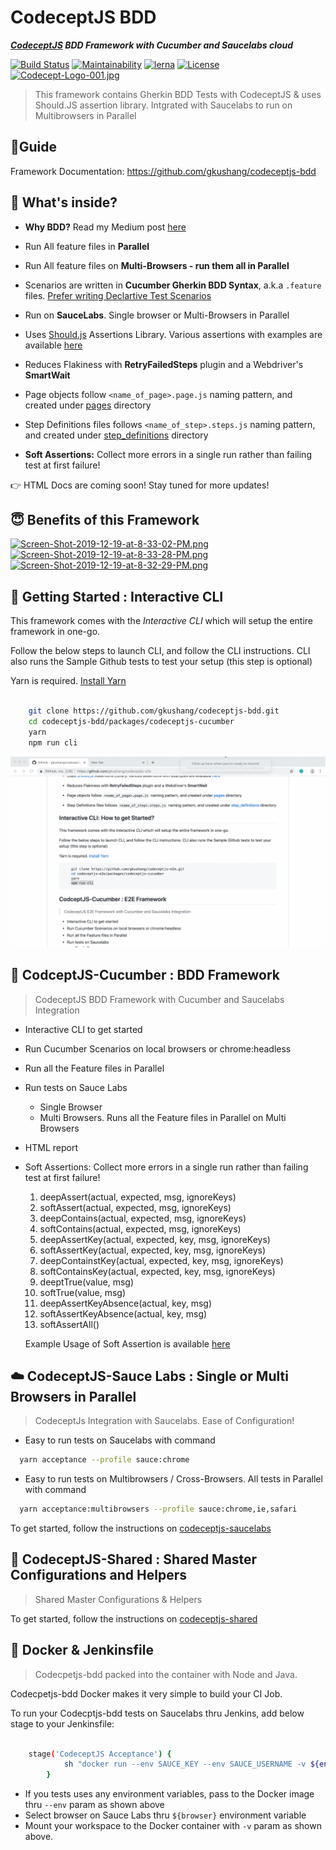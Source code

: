 # CodeceptJS BDD

***[CodeceptJS](https://codecept.io/) BDD Framework with Cucumber and Saucelabs cloud***

[![Build Status](https://travis-ci.org/gkushang/codeceptjs-bdd.svg?branch=develop)](https://travis-ci.org/gkushang/codeceptjs-bdd) [![Maintainability](https://api.codeclimate.com/v1/badges/348efbea54ac5670b73f/maintainability)](https://codeclimate.com/github/gkushang/codeceptjs-bdd/maintainability) [![lerna](https://img.shields.io/badge/maintained%20with-lerna-cc00ff.svg)](https://lerna.js.org/) [![License](https://img.shields.io/npm/l/codeceptjs-cucumber.svg)](LICENSE)
[![Codecept-Logo-001.jpg](https://i.postimg.cc/76tkPM4r/Codecept-Logo-001.jpg)](https://postimg.cc/wyNP0N3w)

> This framework contains Gherkin BDD Tests with CodeceptJS & uses Should.JS assertion library. Intgrated with Saucelabs to run on Multibrowsers in Parallel

## 📖Guide

Framework Documentation: https://github.com/gkushang/codeceptjs-bdd

## 🧐 What's inside?

* **Why BDD?** Read my Medium post [here](https://medium.com/hackernoon/bdd-in-3-minutes-c3f8fc022237)

* Run All feature files in **Parallel**

* Run All feature files on **Multi-Browsers - run them all in Parallel**

* Scenarios are written in **Cucumber Gherkin BDD Syntax**, a.k.a `.feature` files. [Prefer writing Declartive Test Scenarios](https://wiki.saucelabs.com/display/DOCS/Best+Practice%3A+Imperative+v.+Declarative+Testing+Scenarios)

* Run on **SauceLabs**. Single browser or Multi-Browsers in Parallel

* Uses [Should.js](https://shouldjs.github.io/) Assertions Library. Various assertions with examples are available [here](https://github.com/gkushang/codeceptjs-bdd/blob/master/packages/codeceptjs-cucumber/acceptance/step_definitions/search/github.steps.js)

* Reduces Flakiness with **RetryFailedSteps** plugin and a Webdriver's **SmartWait**

* Page objects follow `<name_of_page>.page.js` naming pattern, and created under [pages](https://github.com/gkushang/codeceptjs-bdd/tree/master/packages/codeceptjs-cucumber/acceptance/pages/) directory

* Step Definitions files follows `<name_of_step>.steps.js` naming pattern, and created under [step_definitions](https://github.com/gkushang/codeceptjs-bdd/tree/master/packages/codeceptjs-cucumber/acceptance/step_definitions) directory

* **Soft Assertions:** Collect more errors in a single run rather than failing test at first failure!

👉 HTML Docs are coming soon! Stay tuned for more updates!

## 😇 Benefits of this Framework

[![Screen-Shot-2019-12-19-at-8-33-02-PM.png](https://i.postimg.cc/k4p3LSnf/Screen-Shot-2019-12-19-at-8-33-02-PM.png)](https://postimg.cc/WFgHkhqk)
[![Screen-Shot-2019-12-19-at-8-33-28-PM.png](https://i.postimg.cc/59X6yqF9/Screen-Shot-2019-12-19-at-8-33-28-PM.png)](https://postimg.cc/mhGb69wK)
[![Screen-Shot-2019-12-19-at-8-32-29-PM.png](https://i.postimg.cc/FKPHs7rJ/Screen-Shot-2019-12-19-at-8-32-29-PM.png)](https://postimg.cc/7C2kKPTx)

## 🚀 Getting Started : Interactive CLI

This framework comes with the *Interactive CLI* which will setup the entire framework in one-go.

Follow the below steps to launch CLI, and follow the CLI instructions. CLI also runs the Sample Github tests to test your setup (this step is optional)

Yarn is required. [Install Yarn](https://yarnpkg.com/en/docs/install#mac-stable)

```bash

    git clone https://github.com/gkushang/codeceptjs-bdd.git
    cd codeceptjs-bdd/packages/codeceptjs-cucumber
    yarn
    npm run cli
```

![](codeceptjs-cli.gif)


## 🥒 CodceptJS-Cucumber : BDD Framework

> CodeceptJS BDD Framework with Cucumber and Saucelabs Integration

* Interactive CLI to get started
* Run Cucumber Scenarios on local browsers or chrome:headless
* Run all the Feature files in Parallel
* Run tests on Sauce Labs
  * Single Browser
  * Multi Browsers. Runs all the Feature files in Parallel on Multi Browsers
* HTML report
* Soft Assertions: Collect more errors in a single run rather than failing test at first failure!
    1.  deepAssert(actual, expected, msg, ignoreKeys)
    2.  softAssert(actual, expected, msg, ignoreKeys)
    3.  deepContains(actual, expected, msg, ignoreKeys)
    4.  softContains(actual, expected, msg, ignoreKeys)
    5.  deepAssertKey(actual, expected, key, msg, ignoreKeys)
    6.  softAssertKey(actual, expected, key, msg, ignoreKeys)
    7.  deepContainstKey(actual, expected, key, msg, ignoreKeys)
    8.  softContainsKey(actual, expected, key, msg, ignoreKeys)
    9.  deeptTrue(value, msg)
    10. softTrue(value, msg)
    11. deepAssertKeyAbsence(actual, key, msg)
    12. softAssertKeyAbsence(actual, key, msg)
    13. softAssertAll()
    
    Example Usage of Soft Assertion is available [here](https://github.com/gkushang/codeceptjs-bdd/blob/develop/packages/codeceptjs-cucumber/acceptance/steps/search/github.steps.js#L18-L44)

## ☁️ CodeceptJS-Sauce Labs : Single or Multi Browsers in Parallel

> CodeceptJs Integration with Saucelabs. Ease of Configuration!

* Easy to run tests on Saucelabs with command 

```bash
  yarn acceptance --profile sauce:chrome
```

* Easy to run tests on Multibrowsers / Cross-Browsers. All tests in Parallel with command 

```bash
  yarn acceptance:multibrowsers --profile sauce:chrome,ie,safari
```

To get started, follow the instructions on [codeceptjs-saucelabs](https://github.com/gkushang/codeceptjs-bdd/tree/master/packages/codeceptjs-saucelabs)


## 🔎 CodeceptJS-Shared : Shared Master Configurations and Helpers

> Shared Master Configurations & Helpers

To get started, follow the instructions on [codeceptjs-shared](https://github.com/gkushang/codeceptjs-bdd/tree/master/packages/codeceptjs-shared)



## 🐬 Docker & Jenkinsfile

> Codecpetjs-bdd packed into the container with Node and Java. 

Codecpetjs-bdd Docker makes it very simple to build your CI Job. 

To run your Codecptjs-bdd tests on Saucelabs thru Jenkins, add below stage to your Jenkinsfile:

```bash

	stage('CodeceptJS Acceptance') {
            sh "docker run --env SAUCE_KEY --env SAUCE_USERNAME -v ${env.WORKSPACE}/:/acceptance --rm gkushang/codeceptjs-bdd --debug --profile sauce:${browser}"
        }

```

* If you tests uses any environment variables, pass to the Docker image thru `--env` param as shown above
* Select browser on Sauce Labs thru `${browser}` environment variable
* Mount your workspace to the Docker container with `-v` param as shown above.
